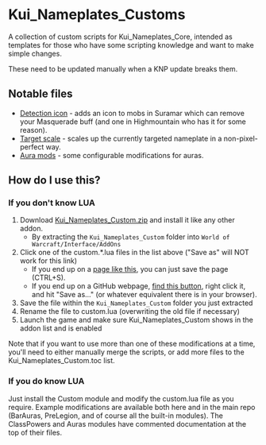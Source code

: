 Kui_Nameplates_Customs
======================
A collection of custom scripts for Kui_Nameplates_Core, intended as templates for those who have some scripting knowledge and want to make simple changes.

These need to be updated manually when a KNP update breaks them.

Notable files
-------------

* [Detection icon](https://raw.githubusercontent.com/kesava-wow/kuinameplates-customs/master/custom.detection-icon.lua) - adds an icon to mobs in Suramar which can remove your Masquerade buff (and one in Highmountain who has it for some reason).
* [Target scale](https://raw.githubusercontent.com/kesava-wow/kuinameplates-customs/master/custom.target-scale.lua) - scales up the currently targeted nameplate in a non-pixel-perfect way.
* [Aura mods](https://raw.githubusercontent.com/kesava-wow/kuinameplates-customs/master/custom.simple-aura-mods.lua) - some configurable modifications for auras.

How do I use this?
------------------

### If you don't know LUA
1. Download [Kui_Nameplates_Custom.zip](https://github.com/kesava-wow/kuinameplates-customs/raw/master/Kui_Nameplates_Custom.zip) and install it like any other addon.
    - By extracting the `Kui_Nameplates_Custom` folder into `World of Warcraft/Interface/AddOns`
2. Click one of the custom.\*.lua files in the list above ("Save as" will NOT work for this link)
    - If you end up on a [page like this](https://github.com/kesava-wow/kuinameplates-customs/raw/master/virus-example.png), you can just save the page (CTRL+S).
    - If you end up on a GitHub webpage, [find this button](https://github.com/kesava-wow/kuinameplates-customs/raw/master/this-is-the-raw-link.png), right click it, and hit "Save as..." (or whatever equivalent there is in your browser).
3. Save the file within the `Kui_Nameplates_Custom` folder you just extracted
4. Rename the file to custom.lua (overwriting the old file if necessary)
5. Launch the game and make sure Kui_Nameplates_Custom shows in the addon list and is enabled

Note that if you want to use more than one of these modifications at a time, you'll need to either manually merge the scripts, or add more files to the Kui_Nameplates_Custom.toc list.

### If you do know LUA
Just install the Custom module and modify the custom.lua file as you require. Example modifications are available both here and in the main repo (BarAuras, PreLegion, and of course all the built-in modules). The ClassPowers and Auras modules have commented documentation at the top of their files.

